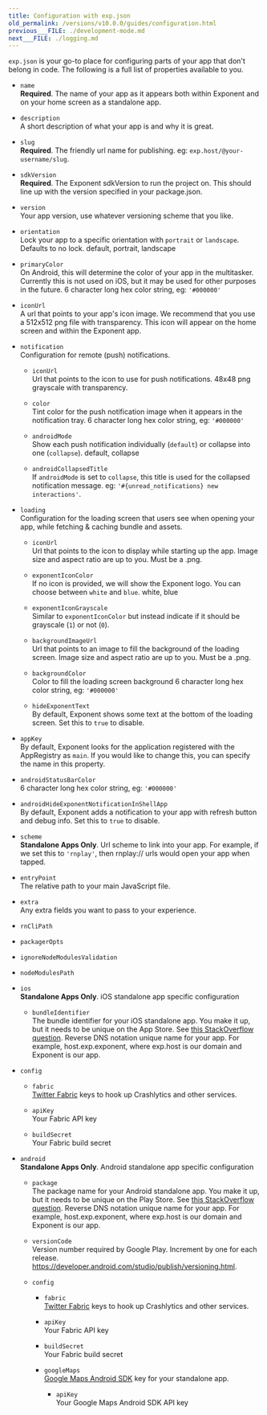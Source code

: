 ```yaml
---
title: Configuration with exp.json
old_permalink: /versions/v10.0.0/guides/configuration.html
previous___FILE: ./development-mode.md
next___FILE: ./logging.md
---
```


`exp.json` is your go-to place for configuring parts of your app that don't belong in code. The following is a full list of properties available to you.

-   `name`  
    **Required**. The name of your app as it appears both within Exponent and on your home screen as a standalone app.

-   `description`  
    A short description of what your app is and why it is great.

-   `slug`  
    **Required**. The friendly url name for publishing. eg: `exp.host/@your-username/slug`.

-   `sdkVersion`  
    **Required**. The Exponent sdkVersion to run the project on. This should line up with the version specified in your package.json.

-   `version`  
    Your app version, use whatever versioning scheme that you like.

-   `orientation`  
    Lock your app to a specific orientation with `portrait` or `landscape`. Defaults to no lock. default, portrait, landscape

-   `primaryColor`  
    On Android, this will determine the color of your app in the multitasker. Currently this is not used on iOS, but it may be used for other purposes in the future. 6 character long hex color string, eg: `'#000000'`

-   `iconUrl`  
    A url that points to your app's icon image. We recommend that you use a 512x512 png file with transparency. This icon will appear on the home screen and within the Exponent app.

-   `notification`  
    Configuration for remote (push) notifications.

    -   `iconUrl`  
        Url that points to the icon to use for push notifications. 48x48 png grayscale with transparency.

    -   `color`  
        Tint color for the push notification image when it appears in the notification tray. 6 character long hex color string, eg: `'#000000'`

    -   `androidMode`  
        Show each push notification individually (`default`) or collapse into one (`collapse`). default, collapse

    -   `androidCollapsedTitle`  
         If `androidMode` is set to `collapse`, this title is used for the collapsed notification message. eg: `'#{unread_notifications} new interactions'`.

-   `loading`  
    Configuration for the loading screen that users see when opening your app, while fetching & caching bundle and assets.

    -   `iconUrl`  
        Url that points to the icon to display while starting up the app. Image size and aspect ratio are up to you. Must be a .png.

    -   `exponentIconColor`  
        If no icon is provided, we will show the Exponent logo. You can choose between `white` and `blue`. white, blue

    -   `exponentIconGrayscale`  
        Similar to `exponentIconColor` but instead indicate if it should be grayscale (`1`) or not (`0`).

    -   `backgroundImageUrl`  
        Url that points to an image to fill the background of the loading screen. Image size and aspect ratio are up to you. Must be a .png.

    -   `backgroundColor`  
        Color to fill the loading screen background 6 character long hex color string, eg: `'#000000'`

    -   `hideExponentText`  
        By default, Exponent shows some text at the bottom of the loading screen. Set this to `true` to disable.

-   `appKey`  
    By default, Exponent looks for the application registered with the AppRegistry as `main`. If you would like to change this, you can specify the name in this property.

-   `androidStatusBarColor`  
    6 character long hex color string, eg: `'#000000'`

-   `androidHideExponentNotificationInShellApp`  
    By default, Exponent adds a notification to your app with refresh button and debug info. Set this to `true` to disable.

-   `scheme`  
    **Standalone Apps Only**. Url scheme to link into your app. For example, if we set this to `'rnplay'`, then rnplay:// urls would open your app when tapped.

-   `entryPoint`  
    The relative path to your main JavaScript file.

-   `extra`  
    Any extra fields you want to pass to your experience.

-   `rnCliPath`  

-   `packagerOpts`  

-   `ignoreNodeModulesValidation`  

-   `nodeModulesPath`  

-   `ios`  
    **Standalone Apps Only**. iOS standalone app specific configuration

    -   `bundleIdentifier`  
        The bundle identifier for your iOS standalone app. You make it up, but it needs to be unique on the App Store. See [this StackOverflow question](http://stackoverflow.com/questions/11347470/what-does-bundle-identifier-mean-in-the-ios-project). Reverse DNS notation unique name for your app. For example, host.exp.exponent, where exp.host is our domain and Exponent is our app.

-   `config`  

    -   `fabric`  
        [Twitter Fabric](https://get.fabric.io/) keys to hook up Crashlytics and other services.

    -   `apiKey`  
        Your Fabric API key

    -   `buildSecret`  
        Your Fabric build secret

-   `android`  
    **Standalone Apps Only**. Android standalone app specific configuration

    -   `package`  
        The package name for your Android standalone app. You make it up, but it needs to be unique on the Play Store. See [this StackOverflow question](http://stackoverflow.com/questions/6273892/android-package-name-convention). Reverse DNS notation unique name for your app. For example, host.exp.exponent, where exp.host is our domain and Exponent is our app.

    -   `versionCode`  
        Version number required by Google Play. Increment by one for each release. <https://developer.android.com/studio/publish/versioning.html>.

    -   `config`  

        -   `fabric`  
            [Twitter Fabric](https://get.fabric.io/) keys to hook up Crashlytics and other services.

        -   `apiKey`  
            Your Fabric API key

        -   `buildSecret`  
            Your Fabric build secret

        -   `googleMaps`  
            [Google Maps Android SDK](https://developers.google.com/maps/documentation/android-api/signup) key for your standalone app.

            -   `apiKey`  
                Your Google Maps Android SDK API key
